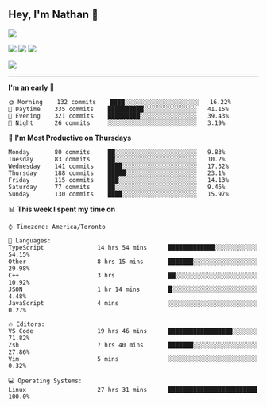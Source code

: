 ## Hey, I'm Nathan 👋

![](https://visitor-badge.laobi.icu/badge?page_id=nathan13888.visiter.badge)

[![](https://img.shields.io/badge/OS-Ubuntu-blue?style=flat-square&logo=ubuntu&logoColor=white)](https://en.wikipedia.org/wiki/Linux)
[![](https://img.shields.io/badge/Editor-VSCodeInsiders-blue?style=flat-square&logo=visual-studio-code&logoColor=white)](https://code.visualstudio.com/)
[![](https://img.shields.io/badge/Editor-Neovim-blue?style=flat-square&logo=vim&logoColor=white)](https://github.com/neovim/neovim)

![](https://github-readme-stats.vercel.app/api?username=Nathan13888&show_icons=true&theme=dracula&hide=stars&count_private=true)

---

<!--START_SECTION:waka-->
**I'm an early 🐤** 

```text
🌞 Morning    132 commits    ████░░░░░░░░░░░░░░░░░░░░░   16.22% 
🌆 Daytime    335 commits    ██████████░░░░░░░░░░░░░░░   41.15% 
🌃 Evening    321 commits    █████████░░░░░░░░░░░░░░░░   39.43% 
🌙 Night      26 commits     ░░░░░░░░░░░░░░░░░░░░░░░░░   3.19%

```
📅 **I'm Most Productive on Thursdays** 

```text
Monday       80 commits     ██░░░░░░░░░░░░░░░░░░░░░░░   9.83% 
Tuesday      83 commits     ██░░░░░░░░░░░░░░░░░░░░░░░   10.2% 
Wednesday    141 commits    ████░░░░░░░░░░░░░░░░░░░░░   17.32% 
Thursday     188 commits    █████░░░░░░░░░░░░░░░░░░░░   23.1% 
Friday       115 commits    ███░░░░░░░░░░░░░░░░░░░░░░   14.13% 
Saturday     77 commits     ██░░░░░░░░░░░░░░░░░░░░░░░   9.46% 
Sunday       130 commits    ████░░░░░░░░░░░░░░░░░░░░░   15.97%

```


📊 **This week I spent my time on** 

```text
⌚︎ Timezone: America/Toronto

💬 Languages: 
TypeScript               14 hrs 54 mins      █████████████░░░░░░░░░░░░   54.15% 
Other                    8 hrs 15 mins       ███████░░░░░░░░░░░░░░░░░░   29.98% 
C++                      3 hrs               ██░░░░░░░░░░░░░░░░░░░░░░░   10.92% 
JSON                     1 hr 14 mins        █░░░░░░░░░░░░░░░░░░░░░░░░   4.48% 
JavaScript               4 mins              ░░░░░░░░░░░░░░░░░░░░░░░░░   0.27%

🔥 Editors: 
VS Code                  19 hrs 46 mins      ██████████████████░░░░░░░   71.82% 
Zsh                      7 hrs 40 mins       ███████░░░░░░░░░░░░░░░░░░   27.86% 
Vim                      5 mins              ░░░░░░░░░░░░░░░░░░░░░░░░░   0.32%

💻 Operating Systems: 
Linux                    27 hrs 31 mins      █████████████████████████   100.0%

```


<!--END_SECTION:waka-->
